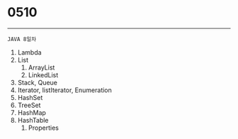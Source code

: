 # 0510

---

```
JAVA 8일차
```

1. Lambda
2. List
    1. ArrayList
    2. LinkedList
3. Stack, Queue
4. Iterator, listIterator, Enumeration
5. HashSet
6. TreeSet
7. HashMap
8. HashTable
    1. Properties